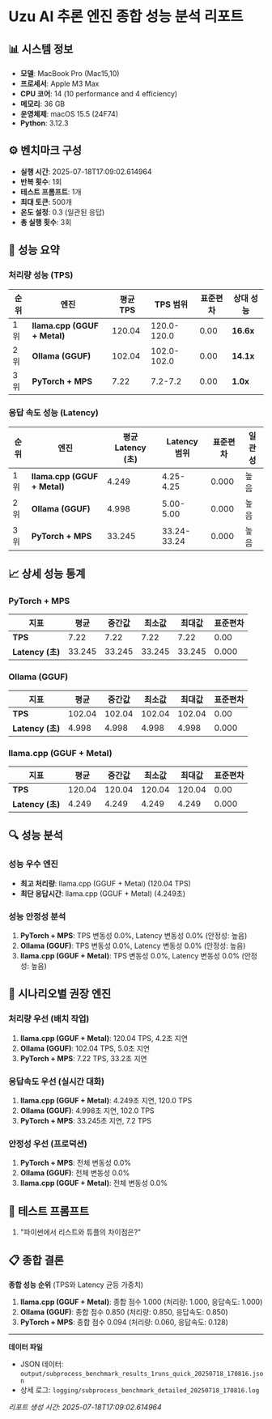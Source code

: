 # Uzu AI 추론 엔진 종합 성능 분석 리포트

## 📊 시스템 정보
- **모델**: MacBook Pro (Mac15,10)
- **프로세서**: Apple M3 Max
- **CPU 코어**: 14 (10 performance and 4 efficiency)
- **메모리**: 36 GB
- **운영체제**: macOS 15.5 (24F74)
- **Python**: 3.12.3

## ⚙️ 벤치마크 구성
- **실행 시간**: 2025-07-18T17:09:02.614964
- **반복 횟수**: 1회
- **테스트 프롬프트**: 1개
- **최대 토큰**: 500개
- **온도 설정**: 0.3 (일관된 응답)
- **총 실행 횟수**: 3회

## 🚀 성능 요약

### 처리량 성능 (TPS)

| 순위 | 엔진 | 평균 TPS | TPS 범위 | 표준편차 | 상대 성능 |
|------|------|----------|----------|----------|----------|
| 1위 | **llama.cpp (GGUF + Metal)** | 120.04 | 120.0-120.0 | 0.00 | **16.6x** |
| 2위 | **Ollama (GGUF)** | 102.04 | 102.0-102.0 | 0.00 | **14.1x** |
| 3위 | **PyTorch + MPS** | 7.22 | 7.2-7.2 | 0.00 | **1.0x** |

### 응답 속도 성능 (Latency)

| 순위 | 엔진 | 평균 Latency (초) | Latency 범위 | 표준편차 | 일관성 |
|------|------|-------------------|--------------|----------|--------|
| 1위 | **llama.cpp (GGUF + Metal)** | 4.249 | 4.25-4.25 | 0.000 | 높음 |
| 2위 | **Ollama (GGUF)** | 4.998 | 5.00-5.00 | 0.000 | 높음 |
| 3위 | **PyTorch + MPS** | 33.245 | 33.24-33.24 | 0.000 | 높음 |

## 📈 상세 성능 통계

### PyTorch + MPS

| 지표 | 평균 | 중간값 | 최소값 | 최대값 | 표준편차 |
|------|------|--------|--------|--------|---------|
| **TPS** | 7.22 | 7.22 | 7.22 | 7.22 | 0.00 |
| **Latency (초)** | 33.245 | 33.245 | 33.245 | 33.245 | 0.000 |

### Ollama (GGUF)

| 지표 | 평균 | 중간값 | 최소값 | 최대값 | 표준편차 |
|------|------|--------|--------|--------|---------|
| **TPS** | 102.04 | 102.04 | 102.04 | 102.04 | 0.00 |
| **Latency (초)** | 4.998 | 4.998 | 4.998 | 4.998 | 0.000 |

### llama.cpp (GGUF + Metal)

| 지표 | 평균 | 중간값 | 최소값 | 최대값 | 표준편차 |
|------|------|--------|--------|--------|---------|
| **TPS** | 120.04 | 120.04 | 120.04 | 120.04 | 0.00 |
| **Latency (초)** | 4.249 | 4.249 | 4.249 | 4.249 | 0.000 |

## 🔍 성능 분석

### 성능 우수 엔진

- **최고 처리량**: llama.cpp (GGUF + Metal) (120.04 TPS)
- **최단 응답시간**: llama.cpp (GGUF + Metal) (4.249초)

### 성능 안정성 분석

1. **PyTorch + MPS**: TPS 변동성 0.0%, Latency 변동성 0.0% (안정성: 높음)
2. **Ollama (GGUF)**: TPS 변동성 0.0%, Latency 변동성 0.0% (안정성: 높음)
3. **llama.cpp (GGUF + Metal)**: TPS 변동성 0.0%, Latency 변동성 0.0% (안정성: 높음)

## 🎯 시나리오별 권장 엔진

### 처리량 우선 (배치 작업)
1. **llama.cpp (GGUF + Metal)**: 120.04 TPS, 4.2초 지연
2. **Ollama (GGUF)**: 102.04 TPS, 5.0초 지연
3. **PyTorch + MPS**: 7.22 TPS, 33.2초 지연

### 응답속도 우선 (실시간 대화)
1. **llama.cpp (GGUF + Metal)**: 4.249초 지연, 120.0 TPS
2. **Ollama (GGUF)**: 4.998초 지연, 102.0 TPS
3. **PyTorch + MPS**: 33.245초 지연, 7.2 TPS

### 안정성 우선 (프로덕션)
1. **PyTorch + MPS**: 전체 변동성 0.0%
2. **Ollama (GGUF)**: 전체 변동성 0.0%
3. **llama.cpp (GGUF + Metal)**: 전체 변동성 0.0%

## 📝 테스트 프롬프트

1. "파이썬에서 리스트와 튜플의 차이점은?"
## 📋 종합 결론

**종합 성능 순위** (TPS와 Latency 균등 가중치)

1. **llama.cpp (GGUF + Metal)**: 종합 점수 1.000 (처리량: 1.000, 응답속도: 1.000)
2. **Ollama (GGUF)**: 종합 점수 0.850 (처리량: 0.850, 응답속도: 0.850)
3. **PyTorch + MPS**: 종합 점수 0.094 (처리량: 0.060, 응답속도: 0.128)

---

**데이터 파일**
- JSON 데이터: `output/subprocess_benchmark_results_1runs_quick_20250718_170816.json`
- 상세 로그: `logging/subprocess_benchmark_detailed_20250718_170816.log`

*리포트 생성 시간: 2025-07-18T17:09:02.614964*

